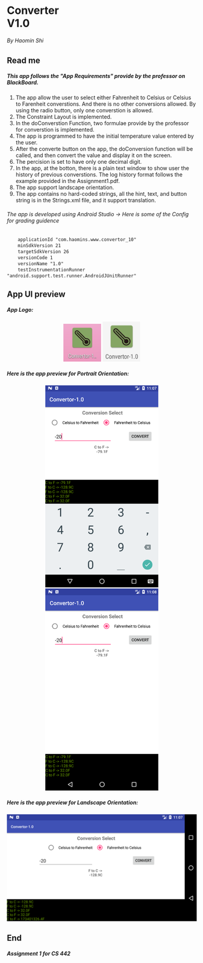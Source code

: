 # Converter  <br /> V1.0
###### By Haomin Shi
## Read me
##### This app follows the "App Requirements" provide by the professor on BlackBoard.
1. The app allow the user to select either Fahrenheit to Celsius or Celsius to Farenheit converstions. And there is no other conversions allowed. By using the radio button, only one converstion is allowed.
2. The Constraint Layout is implemented.
3. In the doConverstion Function, two formulae provide by the professor for converstion is implemented.
4. The app is programmed to have the initial temperature value entered by the user.
5. After the converte button on the app, the doConversion function will be called, and then convert the value and display it on the screen.
6. The percision is set to have only one decimal digit.
7. In the app, at the botton, there is a plain text window to show user the history of previous converstions. The log history format follows the example provided in the Assignment1.pdf.
8. The app support landscape orientation.
9. The app contains no hard-coded strings, all the hint, text, and button string is in the Strings.xml file, and it support translation.

###### The app is developed using Android Studio -> Here is some of the Config for grading guidence
		applicationId "com.haomins.www.convertor_10"
        minSdkVersion 21
        targetSdkVersion 26
        versionCode 1
        versionName "1.0"
        testInstrumentationRunner "android.support.test.runner.AndroidJUnitRunner"

## App UI preview
##### App Logo:
<p align="center">
  <img src="forReadMe/logo1.png" width="100"/>
  <img src="forReadMe/logo2.png" width="100"/>
</p>

##### Here is the app preview for Portrait Orientation:
<p align="center">
  <img src="forReadMe/PmmK.png" width="300"/> <img src="forReadMe/PmmNK.png" width="300"/>
</p>

##### Here is the app preview for Landscape Orientation:

<p align="center">
  <img src="forReadMe/Ls.png" width="550"/>
</p>

## End
##### Assignment 1 for CS 442